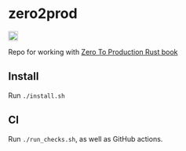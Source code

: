 # zero2prod

<a href="https://github.com/JohnnyGOX17/zero2prod/actions">
  <img src="https://img.shields.io/github/actions/workflow/status/JohnnyGOX17/zero2prod/general.yml?branch=master&label=CI%20Tests&logo=github&style=flat-square" height="20" alt="GitHub Workflow Status">
</a>

Repo for working with [Zero To Production Rust book](https://www.zero2prod.com/index.html?country_code=US)

## Install

Run `./install.sh`

## CI

Run `./run_checks.sh`, as well as GitHub actions.

